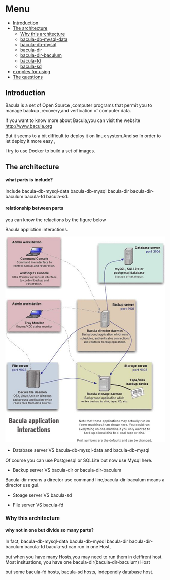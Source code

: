 # Menu


- [Introduction](#introduction)
- [The architecture](#the-architecture)
   - [Why this architecture](#why-this-architecture)
   - [bacula-db-mysql-data](/docs/bacula-db-mysql-data.md)
   - [bacula-db-mysql](/docs/bacula-db-mysql.md)
   - [bacula-dir](/docs/bacula-dir.md)
   - [bacula-dir-baculum](/docs/bacula-dir-baculum.md)
   - [bacula-fd](/docs/bacula-fd.md)
   - [bacula-sd](/docs/bacula-sd.md)
- [exmples for using](/docs/exmples-for-using)
- [The questions](/docs/questions.md)

<a name="introduction"></a>    
## Introduction


Bacula is a set of Open Source ,computer programs that permit you to manage backup ,recovery,and verfication of computer data.

If you want to know more about Bacula,you can visit the website http://www.bacula.org

But it seems to a bit difficult to deploy it on linux system.And so In order to let deploy it more easy , 

I try to use Docker to build a set of images.  

<a name="the-architecture"></a>
## The architecture

#### what parts  is include?

Include bacula-db-mysql-data bacula-db-mysql bacula-dir bacula-dir-baculum bacula-fd bacula-sd.


#### relationship between parts 

you can know the relactions by the figure below

Bacula appliction interactions.

![](/docs/images/1-1.jpg)

* Database server VS bacula-db-mysql-data and  bacula-db-mysql

Of course you can use Postgresql or SQLLite but now use Mysql here.

* Backup server VS bacula-dir or bacula-dir-baculum

Bacula-dir means a director use command line,bacula-dir-baculum means a director use gui.  

* Stoage server VS bacula-sd 

* File server VS bacula-fd   




<a name="why-this-architecture"></a>
### Why this architecture

#### why not in  one but divide so many parts?

In fact, bacula-db-mysql-data bacula-db-mysql bacula-dir bacula-dir-baculum bacula-fd bacula-sd can run in one Host,

but when you have many Hosts,you may need to run them in deffirent host. Most insituations, you have one bacula-dir(bacula-dir-baculum) Host

but some bacula-fd hosts, bacula-sd hosts, independly database host.




